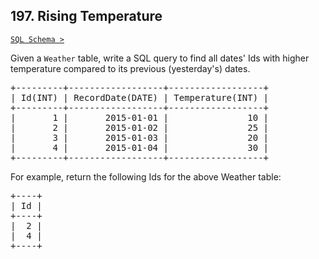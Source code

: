 ## 197. Rising Temperature

[`SQL Schema >`](../../assets/Problem197.sql)

Given a `Weather` table, write a SQL query to find all dates' Ids with higher temperature compared to its previous (yesterday's) dates.
<pre>
+---------+------------------+------------------+
| Id(INT) | RecordDate(DATE) | Temperature(INT) |
+---------+------------------+------------------+
|       1 |       2015-01-01 |               10 |
|       2 |       2015-01-02 |               25 |
|       3 |       2015-01-03 |               20 |
|       4 |       2015-01-04 |               30 |
+---------+------------------+------------------+
</pre>

For example, return the following Ids for the above Weather table:
<pre>
+----+
| Id |
+----+
|  2 |
|  4 |
+----+
</pre>
